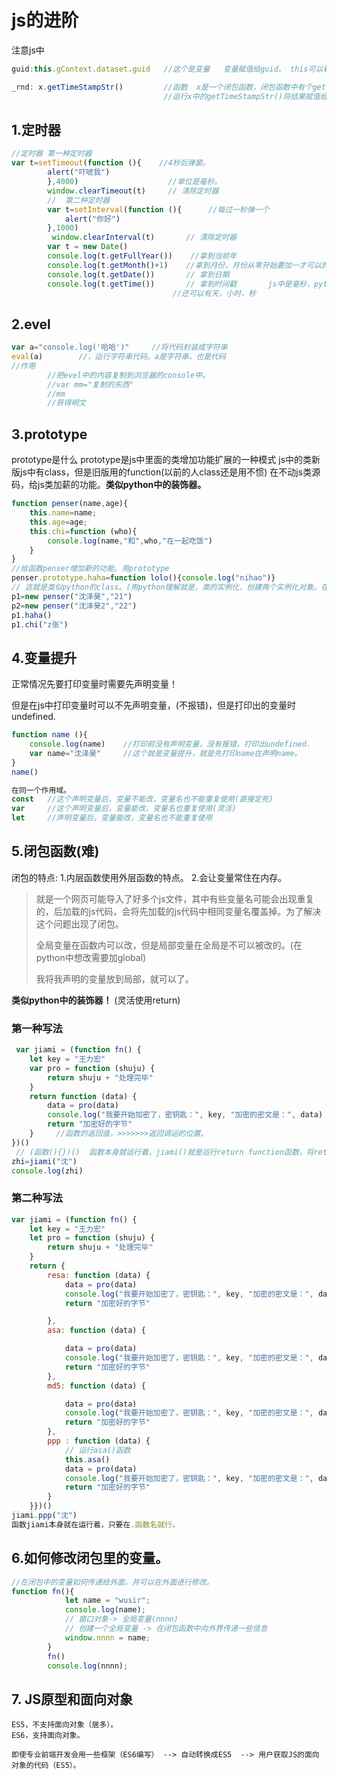 # js的进阶

注意js中

```javascript
guid:this.gContext.dataset.guid   //这个是变量   变量赋值给guid。 this可以看成python的self

_rnd: x.getTimeStampStr()    	  //函数  x是一个闭包函数，闭包函数中有个getTimeStampStr()
								  //运行x中的getTimeStampStr()将结果赋值给—_rnd
```



## 1.定时器

```javascript
//定时器 第一种定时器        
var t=setTimeout(function (){    //4秒后弹窗。
        alert("吓唬我")
        },4000)                    //单位是毫秒。
        window.clearTimeout(t)     // 清除定时器
        //  第二种定时器
        var t=setInterval(function (){      //每过一秒弹一个
            alert("你好")
        },1000)
         window.clearInterval(t)       // 清除定时器
        var t = new Date()
        console.log(t.getFullYear())    //拿到当前年
        console.log(t.getMonth()+1)    //拿到月份，月份从零开始要加一才可以的。
        console.log(t.getDate())       // 拿到日期
        console.log(t.getTime())       // 拿到时间戳       js中是毫秒，python 中是秒。
     								//还可以有天，小时，秒
```

## 2.evel

```javascript
var a="console.log('哈哈')"     //将代码封装成字符串
eval(a)        //，运行字符串代码。a是字符串，也是代码
//作用
		//把evel中的内容复制到浏览器的console中。
        //var mm="复制的东西"
        //mm
        //获得明文
```

## 3.prototype

prototype是什么
prototype是js中里面的类增加功能扩展的一种模式
js中的类新版js中有class，但是旧版用的function(以前的人class还是用不惯)
在不动js类源码，给js类加薪的功能。**类似python中的装饰器。**

```javascript
function penser(name,age){
    this.name=name;
    this.age=age;
    this.chi=function (who){
        console.log(name,"和",who,"在一起吃饭")
    }
}
//给函数penser增加新的功能。用prototype
penser.prototype.haha=function lolo(){console.log("nihao")}
// 这就是类似python的class。(用python理解就是，类的实例化，创建两个实例化对象。在js中需要加new！运行那个函数时就（对象名称.函数名）和python一样，self变成了this，实例化时加new。)
p1=new penser("沈泽昊","21")
p2=new penser("沈泽昊2","22")
p1.haha()
p1.chi("z张")
```

## 4.变量提升

正常情况先要打印变量时需要先声明变量！

但是在js中打印变量时可以不先声明变量，(不报错)，但是打印出的变量时undefined.

```javascript
function name (){
    console.log(name)    //打印前没有声明变量，没有报错，打印出undefined.
    var name="沈泽昊"     //这个就是变量提升，就是先打印name在声明name。
}
name()
```

```javascript
在同一个作用域。
const   //这个声明变量后，变量不能改，变量名也不能重复使用(直接定死)
var     //这个声明变量后，变量能改，变量名也重复使用(灵活)
let     //声明变量后，变量能改，变量名也不能重复使用
```

## 5.闭包函数(难)

 闭包的特点: 1.内层函数使用外层函数的特点。
						2.会让变量常住在内存。

> 就是一个网页可能导入了好多个js文件，其中有些变量名可能会出现重复的，后加载的js代码，会将先加载的js代码中相同变量名覆盖掉。为了解决这个问题出现了闭包。
>
> 全局变量在函数内可以改，但是局部变量在全局是不可以被改的。(在python中想改需要加global)
>
> 我将我声明的变量放到局部，就可以了。

**类似python中的装饰器！** (灵活使用return)

### 第一种写法

```javascript
 var jiami = (function fn() {
    let key = "王力宏"
    var pro = function (shuju) {
        return shuju + "处理完毕"
    }
    return function (data) {
        data = pro(data)
        console.log("我要开始加密了，密钥匙：", key, "加密的密文是：", data)
        return "加密好的字节"
    }     //函数的返回值，>>>>>>>返回调运的位置。
})()
 // (函数(){})()  函数本身就运行着。jiami()就是运行return function函数，将return赋值给zhi。
zhi=jiami("沈")
console.log(zhi)
```

### 第二种写法

```javascript
var jiami = (function fn() {
    let key = "王力宏"
    let pro = function (shuju) {
        return shuju + "处理完毕"
    }
    return {
        resa: function (data) {
            data = pro(data)
            console.log("我要开始加密了，密钥匙：", key, "加密的密文是：", data)
            return "加密好的字节"

        },
        asa: function (data) {

            data = pro(data)
            console.log("我要开始加密了，密钥匙：", key, "加密的密文是：", data)
            return "加密好的字节"
        },
        md5: function (data) {

            data = pro(data)
            console.log("我要开始加密了，密钥匙：", key, "加密的密文是：", data)
            return "加密好的字节"
        },
        ppp : function (data) {
            // 运行asa()函数
            this.asa()
            data = pro(data)
            console.log("我要开始加密了，密钥匙：", key, "加密的密文是：", data)
            return "加密好的字节"
        }
    }})()
jiami.ppp("沈")
函数jiami本身就在运行着，只要在.函数名就行。
```

## 6.如何修改闭包里的变量。

```javascript
//在闭包中的变量如何传递给外面，并可以在外面进行修改。
function fn(){
            let name = "wusir";
            console.log(name);
            // 窗口对象-> 全局变量(nnnn)
            // 创建一个全局变量 -> 在闭包函数中向外界传递一些信息
            window.nnnn = name;
        }
        fn()
        console.log(nnnn);
```



## 7. JS原型和面向对象

```
ES5，不支持面向对象（居多）。
ES6，支持面向对象。

即使专业前端开发会用一些框架（ES6编写） --> 自动转换成ES5  --> 用户获取JS的面向对象的代码（ES5）。
```















